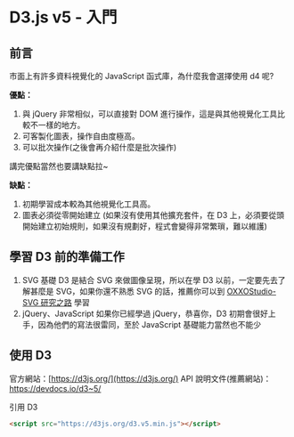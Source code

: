 # D3.js v5 - 入門

## 前言

市面上有許多資料視覺化的 JavaScript 函式庫，為什麼我會選擇使用 d4 呢?

**優點：**

1. 與 jQuery 非常相似，可以直接對 DOM 進行操作，這是與其他視覺化工具比較不一樣的地方。
2. 可客製化圖表，操作自由度極高。
3. 可以批次操作(之後會再介紹什麼是批次操作)

講完優點當然也要講缺點拉~

**缺點：**

1. 初期學習成本較為其他視覺化工具高。
2. 圖表必須從零開始建立 (如果沒有使用其他擴充套件，在 D3 上，必須要從頭開始建立初始規則，如果沒有規劃好，程式會變得非常繁瑣，難以維護)

## 學習 D3 前的準備工作

1. SVG 基礎
   D3 是結合 SVG 來做圖像呈現，所以在學 D3 以前，一定要先去了解甚麼是 SVG，如果你還不熟悉 SVG 的話，推薦你可以到 [OXXOStudio-SVG 研究之路](https://www.oxxostudio.tw/articles/201406/svg-01-intro.html) 學習
2. jQuery、JavaScript
   如果你已經學過 jQuery，恭喜你，D3 初期會很好上手，因為他們的寫法很雷同，至於 JavaScript 基礎能力當然也不能少

## 使用 D3

官方網站：[https://d3js.org/](https://d3js.org/)
API 說明文件(推薦網站)：https://devdocs.io/d3~5/

引用 D3

```html
<script src="https://d3js.org/d3.v5.min.js"></script>
```
